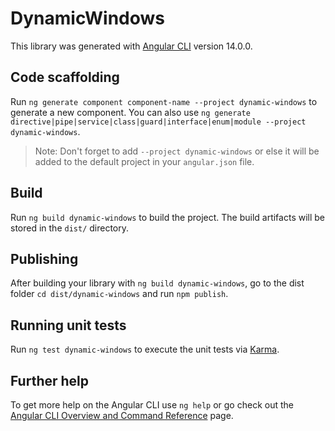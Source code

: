# DynamicWindows

This library was generated with [Angular CLI](https://github.com/angular/angular-cli) version 14.0.0.

## Code scaffolding

Run `ng generate component component-name --project dynamic-windows` to generate a new component. You can also use `ng generate directive|pipe|service|class|guard|interface|enum|module --project dynamic-windows`.
> Note: Don't forget to add `--project dynamic-windows` or else it will be added to the default project in your `angular.json` file. 

## Build

Run `ng build dynamic-windows` to build the project. The build artifacts will be stored in the `dist/` directory.

## Publishing

After building your library with `ng build dynamic-windows`, go to the dist folder `cd dist/dynamic-windows` and run `npm publish`.

## Running unit tests

Run `ng test dynamic-windows` to execute the unit tests via [Karma](https://karma-runner.github.io).

## Further help

To get more help on the Angular CLI use `ng help` or go check out the [Angular CLI Overview and Command Reference](https://angular.io/cli) page.

